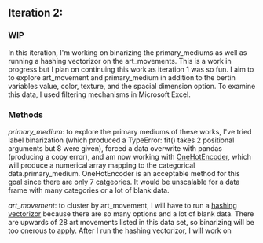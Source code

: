 ## Iteration 2:
### WIP  
In this iteration, I'm working on binarizing the primary_mediums as well as running a hashing vectorizor on the art_movements. This is a work in progress but I plan on continuing this work as iteration 1 was so fun. I aim to to explore art_movement and primary_medium in addition to the bertin variables value, color, texture, and the spacial dimension option. To examine this data, I used filtering mechanisms in Microsoft Excel.

### Methods  
*primary_medium*: to explore the primary mediums of these works, I've tried label binarization (which produced a TypeError: fit() takes 2 positional arguments but 8 were given), forced a data overwrite with pandas (producing a copy error), and am now working with [OneHotEncoder](https://scikit-learn.org/stable/modules/generated/sklearn.preprocessing.OneHotEncoder.html), which will produce a numerical array mapping to the categorical data.primary_medium. OneHotEncoder is an acceptable method for this goal since there are only 7 catgeories. It would be unscalable for a data frame with many categories or a lot of blank data.  

*art_movement*: to cluster by art_movement, I will have to run a [hashing vectorizor](https://scikit-learn.org/stable/modules/generated/sklearn.feature_extraction.text.HashingVectorizer.html) because there are so many options and a lot of blank data. There are upwards of 28 art movements listed in this data set, so binarizing will be too onerous to apply. After I run the hashing vectorizor, I will work on 